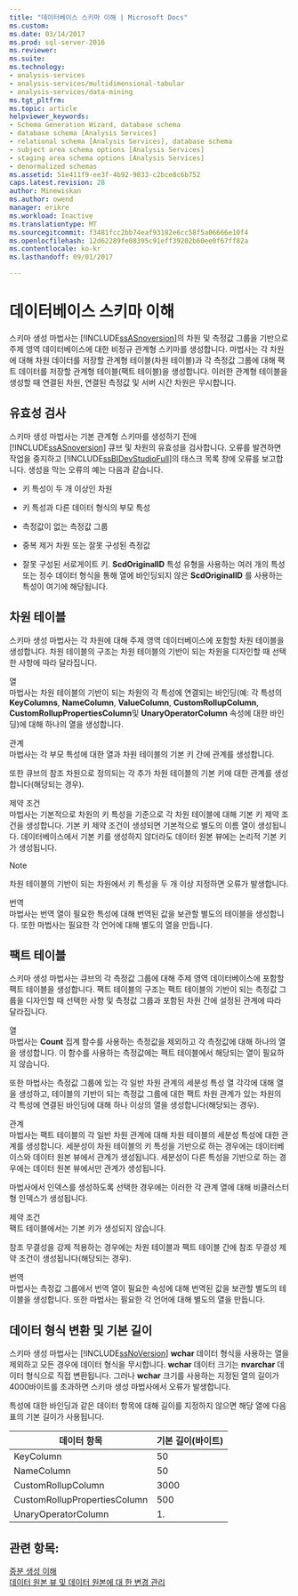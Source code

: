 ```yaml
---
title: "데이터베이스 스키마 이해 | Microsoft Docs"
ms.custom: 
ms.date: 03/14/2017
ms.prod: sql-server-2016
ms.reviewer: 
ms.suite: 
ms.technology:
- analysis-services
- analysis-services/multidimensional-tabular
- analysis-services/data-mining
ms.tgt_pltfrm: 
ms.topic: article
helpviewer_keywords:
- Schema Generation Wizard, database schema
- database schema [Analysis Services]
- relational schema [Analysis Services], database schema
- subject area schema options [Analysis Services]
- staging area schema options [Analysis Services]
- denormalized schemas
ms.assetid: 51e411f9-ee3f-4b92-9833-c2bce8c6b752
caps.latest.revision: 28
author: Minewiskan
ms.author: owend
manager: erikre
ms.workload: Inactive
ms.translationtype: MT
ms.sourcegitcommit: f3481fcc2bb74eaf93182e6cc58f5a06666e10f4
ms.openlocfilehash: 12d62289fe08395c91eff39202b60ee0f67ff82a
ms.contentlocale: ko-kr
ms.lasthandoff: 09/01/2017

---
```

# <a name="understanding-the-database-schemas"></a>데이터베이스 스키마 이해
  스키마 생성 마법사는 [!INCLUDE[ssASnoversion](../../includes/ssasnoversion-md.md)]의 차원 및 측정값 그룹을 기반으로 주제 영역 데이터베이스에 대한 비정규 관계형 스키마를 생성합니다. 마법사는 각 차원에 대해 차원 데이터를 저장할 관계형 테이블(차원 테이블)과 각 측정값 그룹에 대해 팩트 데이터를 저장할 관계형 테이블(팩트 테이블)을 생성합니다. 이러한 관계형 테이블을 생성할 때 연결된 차원, 연결된 측정값 및 서버 시간 차원은 무시합니다.  
  
## <a name="validation"></a>유효성 검사  
 스키마 생성 마법사는 기본 관계형 스키마를 생성하기 전에 [!INCLUDE[ssASnoversion](../../includes/ssasnoversion-md.md)] 큐브 및 차원의 유효성을 검사합니다. 오류를 발견하면 작업을 중지하고 [!INCLUDE[ssBIDevStudioFull](../../includes/ssbidevstudiofull-md.md)]의 태스크 목록 창에 오류를 보고합니다. 생성을 막는 오류의 예는 다음과 같습니다.  
  
-   키 특성이 두 개 이상인 차원  
  
-   키 특성과 다른 데이터 형식의 부모 특성  
  
-   측정값이 없는 측정값 그룹  
  
-   중복 제거 차원 또는 잘못 구성된 측정값  
  
-   잘못 구성된 서로게이트 키. **ScdOriginalID** 특성 유형을 사용하는 여러 개의 특성 또는 정수 데이터 형식을 통해 열에 바인딩되지 않은 **ScdOriginalID** 를 사용하는 특성이 여기에 해당됩니다.  
  
## <a name="dimension-tables"></a>차원 테이블  
 스키마 생성 마법사는 각 차원에 대해 주제 영역 데이터베이스에 포함할 차원 테이블을 생성합니다. 차원 테이블의 구조는 차원 테이블의 기반이 되는 차원을 디자인할 때 선택한 사항에 따라 달라집니다.  
  
 열  
 마법사는 차원 테이블의 기반이 되는 차원의 각 특성에 연결되는 바인딩(예: 각 특성의 **KeyColumns**, **NameColumn**, **ValueColumn**, **CustomRollupColumn**, **CustomRollupPropertiesColumn**및 **UnaryOperatorColumn** 속성에 대한 바인딩)에 대해 하나의 열을 생성합니다.  
  
 관계  
 마법사는 각 부모 특성에 대한 열과 차원 테이블의 기본 키 간에 관계를 생성합니다.  
  
 또한 큐브의 참조 차원으로 정의되는 각 추가 차원 테이블의 기본 키에 대한 관계를 생성합니다(해당되는 경우).  
  
 제약 조건  
 마법사는 기본적으로 차원의 키 특성을 기준으로 각 차원 테이블에 대해 기본 키 제약 조건을 생성합니다. 기본 키 제약 조건이 생성되면 기본적으로 별도의 이름 열이 생성됩니다. 데이터베이스에서 기본 키를 생성하지 않더라도 데이터 원본 뷰에는 논리적 기본 키가 생성됩니다.  
  
> [!NOTE]  
>  차원 테이블의 기반이 되는 차원에서 키 특성을 두 개 이상 지정하면 오류가 발생합니다.  
  
 번역  
 마법사는 번역 열이 필요한 특성에 대해 번역된 값을 보관할 별도의 테이블을 생성합니다. 또한 마법사는 필요한 각 언어에 대해 별도의 열을 만듭니다.  
  
## <a name="fact-tables"></a>팩트 테이블  
 스키마 생성 마법사는 큐브의 각 측정값 그룹에 대해 주제 영역 데이터베이스에 포함할 팩트 테이블을 생성합니다. 팩트 테이블의 구조는 팩트 테이블의 기반이 되는 측정값 그룹을 디자인할 때 선택한 사항 및 측정값 그룹과 포함된 차원 간에 설정된 관계에 따라 달라집니다.  
  
 열  
 마법사는 **Count** 집계 함수를 사용하는 측정값을 제외하고 각 측정값에 대해 하나의 열을 생성합니다. 이 함수를 사용하는 측정값에는 팩트 테이블에서 해당되는 열이 필요하지 않습니다.  
  
 또한 마법사는 측정값 그룹에 있는 각 일반 차원 관계의 세분성 특성 열 각각에 대해 열을 생성하고, 테이블의 기반이 되는 측정값 그룹에 대한 팩트 차원 관계가 있는 차원의 각 특성에 연결된 바인딩에 대해 하나 이상의 열을 생성합니다(해당되는 경우).  
  
 관계  
 마법사는 팩트 테이블의 각 일반 차원 관계에 대해 차원 테이블의 세분성 특성에 대한 관계를 생성합니다. 세분성이 차원 테이블의 키 특성을 기반으로 하는 경우에는 데이터베이스와 데이터 원본 뷰에서 관계가 생성됩니다. 세분성이 다른 특성을 기반으로 하는 경우에는 데이터 원본 뷰에서만 관계가 생성됩니다.  
  
 마법사에서 인덱스를 생성하도록 선택한 경우에는 이러한 각 관계 열에 대해 비클러스터형 인덱스가 생성됩니다.  
  
 제약 조건  
 팩트 테이블에서는 기본 키가 생성되지 않습니다.  
  
 참조 무결성을 강제 적용하는 경우에는 차원 테이블과 팩트 테이블 간에 참조 무결성 제약 조건이 생성됩니다(해당되는 경우).  
  
 번역  
 마법사는 측정값 그룹에서 번역 열이 필요한 속성에 대해 번역된 값을 보관할 별도의 테이블을 생성합니다. 또한 마법사는 필요한 각 언어에 대해 별도의 열을 만듭니다.  
  
## <a name="data-type-conversion-and-default-lengths"></a>데이터 형식 변환 및 기본 길이  
 스키마 생성 마법사는 [!INCLUDE[ssNoVersion](../../includes/ssnoversion-md.md)] **wchar** 데이터 형식을 사용하는 열을 제외하고 모든 경우에 데이터 형식을 무시합니다. **wchar** 데이터 크기는 **nvarchar** 데이터 형식으로 직접 변환됩니다. 그러나 **wchar** 크기를 사용하는 지정된 열의 길이가 4000바이트를 초과하면 스키마 생성 마법사에서 오류가 발생합니다.  
  
 특성에 대한 바인딩과 같은 데이터 항목에 대해 길이를 지정하지 않으면 해당 열에 다음 표의 기본 길이가 사용됩니다.  
  
|데이터 항목|기본 길이(바이트)|  
|---------------|------------------------------|  
|KeyColumn|50|  
|NameColumn|50|  
|CustomRollupColumn|3000|  
|CustomRollupPropertiesColumn|500|  
|UnaryOperatorColumn|1.|  
  
## <a name="see-also"></a>관련 항목:  
 [증분 생성 이해](../../analysis-services/multidimensional-models/understanding-incremental-generation.md)   
 [데이터 원본 뷰 및 데이터 원본에 대 한 변경 관리](../../analysis-services/multidimensional-models/manage-changes-to-data-source-views-and-data-sources.md)  
  
  

